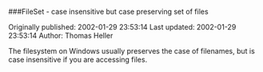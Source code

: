 ###FileSet - case insensitive but case preserving set of files

Originally published: 2002-01-29 23:53:14
Last updated: 2002-01-29 23:53:14
Author: Thomas Heller

The filesystem on Windows usually preserves the case of filenames, but is case insensitive if you are accessing files.